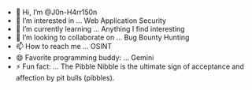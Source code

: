 - 👋 Hi, I’m @J0n-H4rr150n
- 👀 I’m interested in ... Web Application Security
- 🌱 I’m currently learning ... Anything I find interesting
- 💞️ I’m looking to collaborate on ... Bug Bounty Hunting
- 📫 How to reach me ... OSINT
- 😄 Favorite programming buddy: ... Gemini
- ⚡ Fun fact: ... The Pibble Nibble is the ultimate sign of acceptance and affection by pit bulls (pibbles).

<!---
J0n-H4rr150n/J0n-H4rr150n is a ✨ special ✨ repository because its `README.md` (this file) appears on your GitHub profile.
You can click the Preview link to take a look at your changes.
--->
